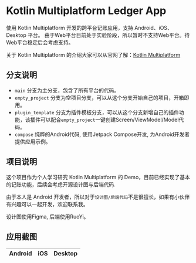# Kotlin Multiplatform Ledger App

使用 Kotlin Multiplatform 开发的跨平台记账应用，支持 Android、iOS、Desktop 平台。
由于Web平台目前处于实验阶段，所以暂时不支持Web平台。待Web平台稳定后会考虑支持。

关于 Kotlin Multiplatform 的介绍大家可以从官网了解：[Kotlin Multiplatform](https://kotlinlang.org/docs/multiplatform.html)

## 分支说明

- `main` 分支为主分支，包含了所有平台的代码。
- `empty_project` 分支为空项目分支，可以从这个分支开始自己的项目，开箱即用。
- `plugin_template` 分支为插件模板分支，可以从这个分支新增自己的插件功能，该插件可以配合`empty_project`一键创建Screen/ViewModel/Model代码。
- `compose` 纯粹的Android代码, 使用Jetpack Compose开发, 为Android开发者提供应用示例。

## 项目说明

这个项目作为个人学习研究 Kotlin Multiplatform 的 Demo，目前已经实现了基本的记账功能，后续会考虑开源设计图与后端代码.

由于本人是 Android 开发者，所以对于`设计图/后端代码`不是很擅长，如果有小伙伴有兴趣可以一起开发，欢迎联系我。

设计图使用Figma, 后端使用RuoYi。

## 应用截图

| Android | iOS | Desktop |
| :---: | :---: | :---: |
